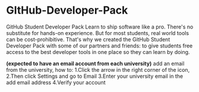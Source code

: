 # GItHub-Developer-Pack
GitHub Student Developer Pack
Learn to ship software like a pro. There's no substitute for hands-on experience. But for most students, real world tools can be cost-prohibitive. That's why we created the GitHub Student Developer Pack with some of our partners and friends: to give students free access to the best developer tools in one place so they can learn by doing.

**(expected to have an email account from each university)**
add an email from the university, how to:
1.Click the arrow in the right corner of the icon,
2.Then click Settings and go to Email
3.Enter your university email in the add email address 
4.Verify your account


